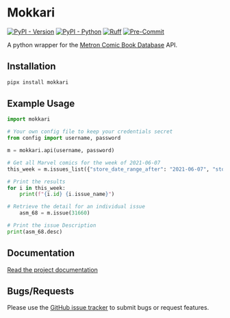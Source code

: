 # Mokkari

[![PyPI - Version](https://img.shields.io/pypi/v/mokkari.svg)](https://pypi.org/project/mokkari/)
[![PyPI - Python](https://img.shields.io/pypi/pyversions/mokkari.svg)](https://pypi.org/project/mokkari/)
[![Ruff](https://img.shields.io/badge/Linter-Ruff-informational)](https://github.com/charliermarsh/ruff)
[![Pre-Commit](https://img.shields.io/badge/Pre--Commit-Enabled-informational?logo=pre-commit)](https://github.com/pre-commit/pre-commit)

A python wrapper for the [Metron Comic Book Database](https://metron.cloud) API.

## Installation

```bash
pipx install mokkari
```

## Example Usage

```python
import mokkari

# Your own config file to keep your credentials secret
from config import username, password

m = mokkari.api(username, password)

# Get all Marvel comics for the week of 2021-06-07
this_week = m.issues_list({"store_date_range_after": "2021-06-07", "store_date_range_before": "2021-06-13", "publisher_name": "marvel"})

# Print the results
for i in this_week:
    print(f"{i.id} {i.issue_name}")

# Retrieve the detail for an individual issue
    asm_68 = m.issue(31660)

# Print the issue Description
print(asm_68.desc)
```

## Documentation

[Read the project documentation](https://mokkari.readthedocs.io/en/stable/?badge=latest)

## Bugs/Requests

Please use the
[GitHub issue tracker](https://github.com/Metron-Project/mokkari/issues) to
submit bugs or request features.
